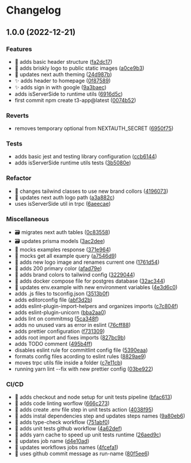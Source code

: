 # Changelog

## 1.0.0 (2022-12-21)


### Features

* :construction: adds basic header structure ([fa2dc17](https://github.com/emiliosheinz/briskly/commit/fa2dc1766d98fa59d10a09b1c47d346c936ba3a3))
* :lipstick: adds briskly logo to public static images ([a0ce9b3](https://github.com/emiliosheinz/briskly/commit/a0ce9b306da014694a11b5b05f1b9bc5c8f17d08))
* :lipstick: updates next auth theming ([24d987b](https://github.com/emiliosheinz/briskly/commit/24d987b52f1a7e2a15f92efdfc0b085f514f6801))
* :sparkles: adds header to homepage ([0f87589](https://github.com/emiliosheinz/briskly/commit/0f8758987d9f7aac33e3edc0012c0e140e68a8c8))
* :sparkles: adds sign in with google ([9a3baec](https://github.com/emiliosheinz/briskly/commit/9a3baec695f49e49f5b2801a81ede5f76bfbf9eb))
* adds isServerSide to runtime utils ([6916d5c](https://github.com/emiliosheinz/briskly/commit/6916d5c977d56e0e7be72398a8b706a43086663a))
* first commit npm create t3-app@latest ([0074b52](https://github.com/emiliosheinz/briskly/commit/0074b52ca17c1f09df127f6c35d211a70dd5d9dd))


### Reverts

* removes temporary optional from NEXTAUTH_SECRET ([6950f75](https://github.com/emiliosheinz/briskly/commit/6950f7579c17c28f390f9039ba4e54b00747b8a9))


### Tests

* adds basic jest and testing library configuration ([ccb6144](https://github.com/emiliosheinz/briskly/commit/ccb614483b3ca1b9ea6d5fcf512569eb60581b79))
* adds isServerSide runtime utils tests ([3b5080e](https://github.com/emiliosheinz/briskly/commit/3b5080e0f57ee36ebf5d46f118b6857595ace5bb))


### Refactor

* :lipstick: changes tailwind classes to use new brand collors ([4196073](https://github.com/emiliosheinz/briskly/commit/4196073b2689a926cc1c8b4b126cffa17484d6ed))
* :lipstick: updates next auth logo path ([a3a882c](https://github.com/emiliosheinz/briskly/commit/a3a882c1284e4a1475b0c3f2b336174618ce9663))
* uses isServerSide util in trpc ([6aeecae](https://github.com/emiliosheinz/briskly/commit/6aeecae15a3cbecf776fdacf279f169fc7406932))


### Miscellaneous

* :card_file_box: migrates next auth tables ([0c83558](https://github.com/emiliosheinz/briskly/commit/0c83558078df34d8da5c77f1a4434e33fe233182))
* :card_file_box: updates prisma models ([3ac2dee](https://github.com/emiliosheinz/briskly/commit/3ac2dee005a28c4c8c140e940df67104c42be00c))
* :clown_face: mocks examples response ([371e964](https://github.com/emiliosheinz/briskly/commit/371e964627bee48edba354653d65134826a1c56c))
* :clown_face: mocks get all example query ([a7546d9](https://github.com/emiliosheinz/briskly/commit/a7546d9cf7385ec4dbf817646fd880114d508a3d))
* :truck: adds new logo image and renames current one ([1761d54](https://github.com/emiliosheinz/briskly/commit/1761d54bb1d976b13ce4a640b762ce604fd36cfa))
* :wrench: adds 200 primary color ([afad79e](https://github.com/emiliosheinz/briskly/commit/afad79ef635840f3dfc39f7b3999ba4e2aeb7b46))
* :wrench: adds brand colors to tailwind config ([3229044](https://github.com/emiliosheinz/briskly/commit/3229044ee35a22d6d34ec4a0a514da234f798f18))
* :wrench: adds docker compose file for postgres database ([32ac344](https://github.com/emiliosheinz/briskly/commit/32ac3443916f5144aac7f8a924ea55937b76286d))
* :wrench: updates env.example with new environment variables ([4e3d6c0](https://github.com/emiliosheinz/briskly/commit/4e3d6c01ef53f46ac905827358be3faf7440dc81))
* adds .js files to tsconfig.json ([3513b0f](https://github.com/emiliosheinz/briskly/commit/3513b0f79474cddfcebd5595438fb4bae9ad37f3))
* adds editorconfig file ([abf3d2b](https://github.com/emiliosheinz/briskly/commit/abf3d2b8707a5d9941a652e656773939889eb62a))
* adds eslint-plugin-import-helpers and organizes imports ([c7c804f](https://github.com/emiliosheinz/briskly/commit/c7c804f855296bd9edf8a8665bf08afe0c25acdb))
* adds eslint-plugin-unicorn ([bba2aa0](https://github.com/emiliosheinz/briskly/commit/bba2aa0eb70df3b0a4c4e87f17c1c9c8b17430a0))
* adds lint on commitmsg ([5ca348f](https://github.com/emiliosheinz/briskly/commit/5ca348feee7d090d52a0336870ade80d684a48c1))
* adds no unused vars as error in eslint ([76cff88](https://github.com/emiliosheinz/briskly/commit/76cff888527c86c9edf431dd9cea1272d06e0462))
* adds prettier configuration ([f731309](https://github.com/emiliosheinz/briskly/commit/f7313098bd44b66d4546c3a8344f52debfdd8c20))
* adds root import and fixes imports ([827bc9b](https://github.com/emiliosheinz/briskly/commit/827bc9b670a557b7bdd6483d0b8e66f7dfb3c574))
* adds TODO comment ([495b4ff](https://github.com/emiliosheinz/briskly/commit/495b4ffe1d482cc65f33f6ae5b0e8a6e034444b6))
* disables eslint rule for commitlint config file ([5390eaa](https://github.com/emiliosheinz/briskly/commit/5390eaa8fb236325107abfd7ce89004cf5144409))
* formats config files acording to eslint rules ([8829ae9](https://github.com/emiliosheinz/briskly/commit/8829ae9105ceecca5083e59b4f682b374c2f37e4))
* moves trpc utils file inside a folder ([c7e11cb](https://github.com/emiliosheinz/briskly/commit/c7e11cb0dc5e4a23c8ba0af76d68f59b376db950))
* running yarn lint --fix with new prettier config ([03be922](https://github.com/emiliosheinz/briskly/commit/03be9222a7d20f1cd8f1e4b54174eb434532ba03))


### CI/CD

* :construction_worker: adds checkout and node setup for unit tests pipeline ([bfac613](https://github.com/emiliosheinz/briskly/commit/bfac61367389b093f7b1194d12b72877cbfceaed))
* :construction_worker: adds code linting worflow ([666c273](https://github.com/emiliosheinz/briskly/commit/666c2739fd293b0a52bddf0db54824ef5b770a59))
* :construction_worker: adds create .env file step in unit tests action ([4038f95](https://github.com/emiliosheinz/briskly/commit/4038f9516a88fca86edb2797bf93d1df570ee83d))
* :construction_worker: adds instal dependencies step and updates steps names ([9a80eb6](https://github.com/emiliosheinz/briskly/commit/9a80eb6c5d2e1e73fd060d3607d177032db9040a))
* :construction_worker: adds type-check workflow ([751abf0](https://github.com/emiliosheinz/briskly/commit/751abf0d3a4e1a12a187ed7ab62a84c9dbd4cc7e))
* :construction_worker: adds unit tests github workflow ([4a62def](https://github.com/emiliosheinz/briskly/commit/4a62deff537fe0158d599fa32ab435d94657c326))
* :construction_worker: adds yarn cache to speed up unit tests runtime ([26aed9c](https://github.com/emiliosheinz/briskly/commit/26aed9cd9737116983de87ceacba7414772feacf))
* :construction_worker: updates job name ([d4e10ad](https://github.com/emiliosheinz/briskly/commit/d4e10ada12015c68087cfffc90dfab7ade99f6e1))
* :construction_worker: updates workflows jobs names ([4fcefa1](https://github.com/emiliosheinz/briskly/commit/4fcefa10f12adc6c71de58ef91951c0cbc34e332))
* :construction_worker: uses github commit message as run-name ([80f5ee6](https://github.com/emiliosheinz/briskly/commit/80f5ee6edc7422751f1f68d4f069c5aea4d99678))
